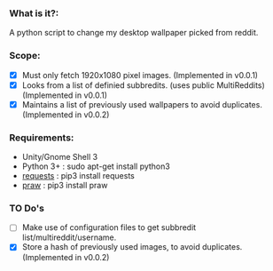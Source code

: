 ### What is it?:

A python script to change my desktop wallpaper picked from reddit.

### Scope: 

* [x] Must only fetch 1920x1080 pixel images. (Implemented in v0.0.1)
* [x] Looks from a list of definied subbredits. (uses public MultiReddits) (Implemented in v0.0.1)
* [x] Maintains a list of previously used wallpapers to avoid duplicates. (Implemented in v0.0.2)

### Requirements:

* Unity/Gnome Shell 3
* Python 3+ : sudo apt-get install python3
* [requests](http://docs.python-requests.org/en/latest/) : pip3 install requests
* [praw](https://praw.readthedocs.org/en/stable/) : pip3 install praw

### TO Do's

* [ ] Make use of configuration files to get subbredit list/multireddit/username.
* [x] Store a hash of previously used images, to avoid duplicates. (Implemented in v0.0.2)